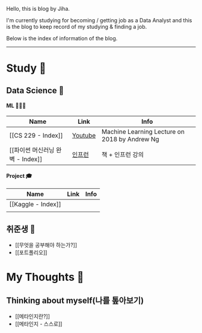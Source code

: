 Hello, this is blog by Jiha.

I'm currently studying for becoming / getting job as a Data Analyst and this is the blog to keep record of my studying & finding a job.

Below is the index of information of the blog.

***
# Study 📔

## Data Science 📐


#### ML 🧑🏼‍🎓  
  
| **Name**                | **Link**                                                                                                                                                        | **Info**                                      |
| ----------------------- | --------------------------------------------------------------------------------------------------------------------------------------------------------------- | --------------------------------------------- |
| [[CS 229 - Index]]      | [Youtube](https://www.youtube.com/watch?v=jGwO_UgTS7I&list=PLoROMvodv4rMiGQp3WXShtMGgzqpfVfbU)                                                                  | Machine Learning Lecture on 2018 by Andrew Ng |
| [[파이썬 머신러닝 완벽 - Index]] | [인프런](https://www.inflearn.com/course/%ED%8C%8C%EC%9D%B4%EC%8D%AC-%EB%A8%B8%EC%8B%A0%EB%9F%AC%EB%8B%9D-%EC%99%84%EB%B2%BD%EA%B0%80%EC%9D%B4%EB%93%9C/dashboard) | 책 + 인프런 강의                                    |
  
#### Project 🎓  
  
| **Name**           | **Link** | **Info** |
| ------------------ | -------- | -------- |
| [[Kaggle - Index]] |          |          |
|                    |          |          |
  
## 취준생 💼


- [[무엇을 공부해야 하는가?]]
- [[포트폴리오]]  

  
# My Thoughts 🫨


## Thinking about myself(나를 톺아보기)


- [[메타인지란?]]
- [[메타인지 - 스스로]]
